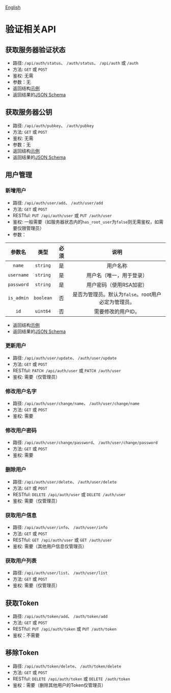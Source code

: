 [English](auth.md)
# 验证相关API
## 获取服务器验证状态
* 路径: `/api/auth/status`、 `/auth/status`、 `/api/auth` 或 `/auth`
* 方法: `GET` 或 `POST`
* 鉴权: 无需
* 参数：无
* 返回结构[示例](auth/status.example.json)
* 返回结果的[JSON Schema](auth/status.zh_CN.json)
## 获取服务器公钥
* 路径: `/api/auth/pubkey`、 `/auth/pubkey`
* 方法: `GET` 或 `POST`
* 鉴权: 无需
* 参数：无
* 返回结构[示例](auth/pubkey.example.json)
* 返回结果的[JSON Schema](auth/pubkey.zh_CN.json)
## 用户管理
### 新增用户
* 路径: `/api/auth/user/add`、 `/auth/user/add`
* 方法: `GET` 或 `POST`
* RESTful: `PUT /api/auth/user` 或 `PUT /auth/user`
* 鉴权: 一般需要（如服务器状态内的`has_root_user`为`false`则无需鉴权，如需要仅限管理员）
* 参数：

| 参数名 | 类型 | 必须 | 说明 |
|:---:|:---:|:---:|:---:|
| `name` | `string` | 是 | 用户名称 |
| `username` | `string` | 是 | 用户名（唯一，用于登录） |
| `password` | `string` | 是 | 用户密码（使用RSA加密） |
| `is_admin` | `boolean` | 否 | 是否为管理员。默认为`false`。root用户必定为管理员。 |
| `id` | `uint64` | 否 | 需要修改的用户ID。 |
* 返回结构[示例](auth/user/add.example.json)
* 返回结果的[JSON Schema](auth/user/add.zh_CN.json)
### 更新用户
* 路径: `/api/auth/user/update`、 `/auth/user/update`
* 方法: `GET` 或 `POST`
* RESTful: `PATCH /api/auth/user` 或 `PATCH /auth/user`
* 鉴权: 需要（仅管理员）
### 修改用户名字
* 路径: `/api/auth/user/change/name`、 `/auth/user/change/name`
* 方法: `GET` 或 `POST`
* 鉴权: 需要
### 修改用户密码
* 路径: `/api/auth/user/change/password`、 `/auth/user/change/password`
* 方法: `GET` 或 `POST`
* 鉴权: 需要
### 删除用户
* 路径: `/api/auth/user/delete`、 `/auth/user/delete`
* 方法: `GET` 或 `POST`
* RESTful: `DELETE /api/auth/user` 或 `DELETE /auth/user`
* 鉴权: 需要（仅管理员）
### 获取用户信息
* 路径: `/api/auth/user/info`、 `/auth/user/info`
* 方法: `GET` 或 `POST`
* RESTful: `GET /api/auth/user` 或 `GET /auth/user`
* 鉴权: 需要（其他用户信息仅管理员）
### 获取用户列表
* 路径: `/api/auth/user/list`、 `/auth/user/list`
* 方法: `GET` 或 `POST`
* 鉴权: 需要（仅管理员）
## 获取Token
* 路径: `/api/auth/token/add`、 `/auth/token/add`
* 方法: `GET` 或 `POST`
* RESTful: `PUT /api/auth/token` 或 `PUT /auth/token`
* 鉴权：不需要
## 移除Token
* 路径: `/api/auth/token/delete`、 `/auth/token/delete`
* 方法: `GET` 或 `POST`
* RESTful: `DELETE /api/auth/token` 或 `DELETE /auth/token`
* 鉴权：需要（删除其他用户的Token仅管理员）
